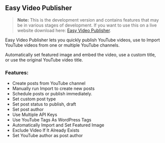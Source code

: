 ## Easy Video Publisher

> **Note:** This is the development version and contains features that may be in various stages of development. If you want to use this on a live website download here: [Easy Video Publisher](https://wordpress.org/plugins/easy-video-publisher/).

Easy Video Publisher lets you quickly publish YouTube videos, use to Import YouTube videos from one or multiple YouTube channels.

Automatically set featured image and embed the video, use a custom title, or use the original YouTube video title.

### Features:

* Create posts from YouTube channel
* Manually run Import to create new posts
* Schedule posts or publish immediately.
* Set custom post type
* Set post status to publish, draft
* Set post author
* Use Multiple API Keys
* Use YouTube Tags As WordPress Tags
* Automatically Import and Set Featured Image
* Exclude Video If It Already Exists
* Set YouTube author as post author
 
